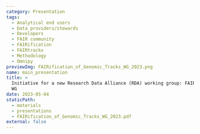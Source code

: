 ```yaml
---
category: Presentation
tags:
  - Analytical end users
  - Data providers/stewards
  - Developers
  - FAIR community
  - FAIRification
  - FAIRtracks
  - Methodology
  - Omnipy
previewImg: FAIRification_of_Genomic_Tracks_WG_2023.png
name: main_presentation
title: >
  Initiative for a new Research Data Alliance (RDA) working group: FAIRification of Genomic Tracks
  WG
date: 2023-05-04
staticPath:
  - materials
  - presentations
  - FAIRification_of_Genomic_Tracks_WG_2023.pdf
external: false
---
```

